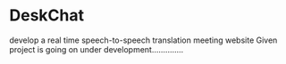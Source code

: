 # DeskChat
develop a real time speech-to-speech translation meeting website
Given project is going on under development..............
